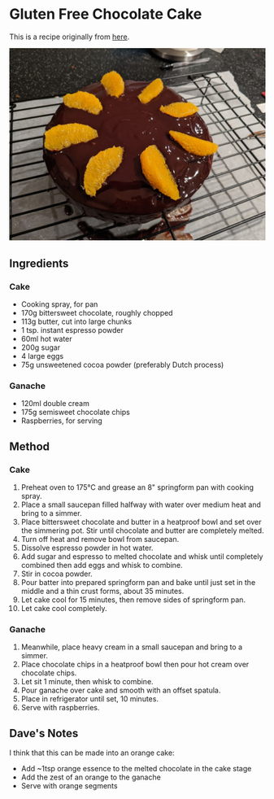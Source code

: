 
# Gluten Free Chocolate Cake # 

This is a recipe originally from [here](https://www.delish.com/cooking/recipe-ideas/a19473626/best-flourless-chocolate-cake-recipe/).

![orange cake](/public/images/Orange-Cake.jpg)

## Ingredients ## 

### Cake
- Cooking spray, for pan
- 170g bittersweet chocolate, roughly chopped
- 113g butter, cut into large chunks
- 1 tsp. instant espresso powder
- 60ml hot water
- 200g sugar
- 4 large eggs
- 75g unsweetened cocoa powder (preferably Dutch process)

### Ganache
- 120ml double cream
- 175g semisweet chocolate chips
- Raspberries, for serving

## Method ## 

### Cake
1. Preheat oven to 175°C and grease an 8" springform pan with cooking spray. 
1. Place a small saucepan filled halfway with water over medium heat and bring to a simmer.
1. Place bittersweet chocolate and butter in a heatproof bowl and set over the simmering pot. Stir until chocolate and butter are completely melted.
1. Turn off heat and remove bowl from saucepan. 
1. Dissolve espresso powder in hot water.
1. Add sugar and espresso to melted chocolate and whisk until completely combined then add eggs and whisk to combine.
1. Stir in cocoa powder.  
1. Pour batter into prepared springform pan and bake until just set in the middle and a thin crust forms, about 35 minutes.  
1. Let cake cool for 15 minutes, then remove sides of springform pan.
1. Let cake cool completely. 

### Ganache
1. Meanwhile, place heavy cream in a small saucepan and bring to a simmer.
1. Place chocolate chips in a heatproof bowl then pour hot cream over chocolate chips.
1. Let sit 1 minute, then whisk to combine. 
1. Pour ganache over cake and smooth with an offset spatula.
1. Place in refrigerator until set, 10 minutes. 
1. Serve with raspberries. 

## Dave's Notes
I think that this can be made into an orange cake:

- Add ~1tsp orange essence to the melted chocolate in the cake stage
- Add the zest of an orange to the ganache
- Serve with orange segments

